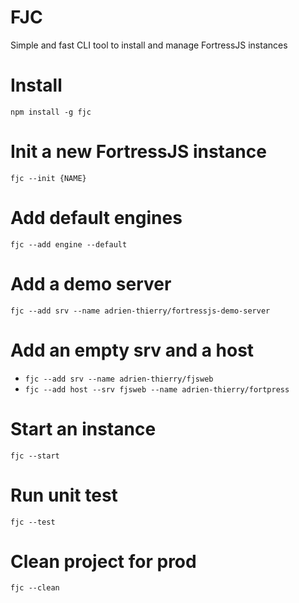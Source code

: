 # FJC 

Simple and fast CLI tool to install and manage FortressJS instances

# Install 

`npm install -g fjc`

# Init a new FortressJS instance 

`fjc --init {NAME}`

# Add default engines 

`fjc --add engine --default`

# Add a demo server

`fjc --add srv --name adrien-thierry/fortressjs-demo-server`

# Add an empty srv and a host

* `fjc --add srv --name adrien-thierry/fjsweb`
* `fjc --add host --srv fjsweb --name adrien-thierry/fortpress`

# Start an instance 

`fjc --start`

# Run unit test

`fjc --test`

# Clean project for prod

`fjc --clean`

